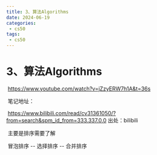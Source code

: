 ```yaml
---
title: 3、算法Algorithms
date: 2024-06-19
categories:
 - cs50
tags:
 - cs50
---
```




# 3、算法Algorithms





​		https://www.youtube.com/watch?v=jZzyERW7h1A&t=36s



​		笔记地址：

​		 https://www.bilibili.com/read/cv31361050/?from=search&spm_id_from=333.337.0.0 出处：bilibili







​			主要是排序需要了解

​		冒泡排序 -- 选择排序 -- 合并排序




